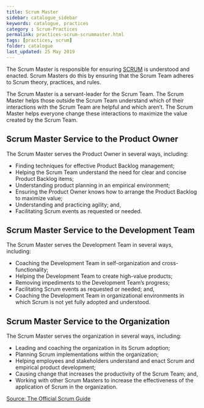```yaml
---
title: Scrum Master
sidebar: catalogue_sidebar
keywords: catalogue, practices
category : Scrum-Practices
permalink: practices-scrum-scrummaster.html
tags: [practices, scrum]
folder: catalogue
last_updated: 25 May 2019
---
```


The Scrum Master is responsible for ensuring [SCRUM](scrum-archetype) is understood and enacted. Scrum Masters do this by ensuring that the Scrum Team adheres to Scrum theory, practices, and rules.

The Scrum Master is a servant-leader for the Scrum Team. The Scrum Master helps those outside the Scrum Team understand which of their interactions with the Scrum Team are helpful and which aren’t. The Scrum Master helps everyone change these interactions to maximize the value created by the Scrum Team.

## Scrum Master Service to the Product Owner
The Scrum Master serves the Product Owner in several ways, including:

* Finding techniques for effective Product Backlog management;
* Helping the Scrum Team understand the need for clear and concise Product Backlog items;
* Understanding product planning in an empirical environment;
* Ensuring the Product Owner knows how to arrange the Product Backlog to maximize value;
* Understanding and practicing agility; and,
* Facilitating Scrum events as requested or needed.

## Scrum Master Service to the Development Team
The Scrum Master serves the Development Team in several ways, including:

* Coaching the Development Team in self-organization and cross-functionality;
* Helping the Development Team to create high-value products;
* Removing impediments to the Development Team’s progress;
* Facilitating Scrum events as requested or needed; and,
* Coaching the Development Team in organizational environments in which Scrum is not yet fully adopted and understood.

## Scrum Master Service to the Organization
The Scrum Master serves the organization in several ways, including:

* Leading and coaching the organization in its Scrum adoption;
* Planning Scrum implementations within the organization;
* Helping employees and stakeholders understand and enact Scrum and empirical product development;
* Causing change that increases the productivity of the Scrum Team; and,
* Working with other Scrum Masters to increase the effectiveness of the application of Scrum in the organization.

[Source: The Official Scrum Guide](http://www.scrumguides.org/docs/scrumguide/v1/scrum-guide-us.pdf)